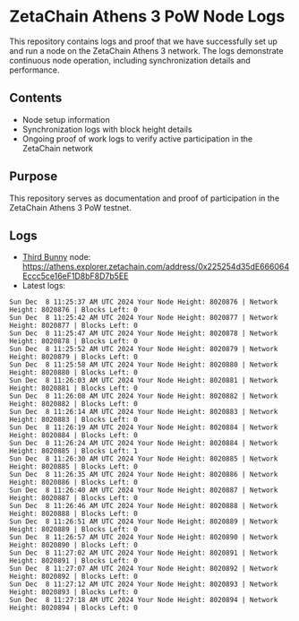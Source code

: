# ZetaChain Athens 3 PoW Node Logs
This repository contains logs and proof that we have successfully set up and run a node on the ZetaChain Athens 3 network. The logs demonstrate continuous node operation, including synchronization details and performance.

## Contents
- Node setup information
- Synchronization logs with block height details
- Ongoing proof of work logs to verify active participation in the ZetaChain network

## Purpose
This repository serves as documentation and proof of participation in the ZetaChain Athens 3 PoW testnet.

## Logs

- [Third Bunny](https://thirdbunny.xyz/) node: https://athens.explorer.zetachain.com/address/0x225254d35dE666064Eccc5ce16eF1D8bF8D7b5EE
- Latest logs:
```
Sun Dec  8 11:25:37 AM UTC 2024 Your Node Height: 8020876 | Network Height: 8020876 | Blocks Left: 0
Sun Dec  8 11:25:42 AM UTC 2024 Your Node Height: 8020877 | Network Height: 8020877 | Blocks Left: 0
Sun Dec  8 11:25:47 AM UTC 2024 Your Node Height: 8020878 | Network Height: 8020878 | Blocks Left: 0
Sun Dec  8 11:25:52 AM UTC 2024 Your Node Height: 8020879 | Network Height: 8020879 | Blocks Left: 0
Sun Dec  8 11:25:58 AM UTC 2024 Your Node Height: 8020880 | Network Height: 8020880 | Blocks Left: 0
Sun Dec  8 11:26:03 AM UTC 2024 Your Node Height: 8020881 | Network Height: 8020881 | Blocks Left: 0
Sun Dec  8 11:26:08 AM UTC 2024 Your Node Height: 8020882 | Network Height: 8020882 | Blocks Left: 0
Sun Dec  8 11:26:14 AM UTC 2024 Your Node Height: 8020883 | Network Height: 8020883 | Blocks Left: 0
Sun Dec  8 11:26:19 AM UTC 2024 Your Node Height: 8020884 | Network Height: 8020884 | Blocks Left: 0
Sun Dec  8 11:26:24 AM UTC 2024 Your Node Height: 8020884 | Network Height: 8020885 | Blocks Left: 1
Sun Dec  8 11:26:30 AM UTC 2024 Your Node Height: 8020885 | Network Height: 8020885 | Blocks Left: 0
Sun Dec  8 11:26:35 AM UTC 2024 Your Node Height: 8020886 | Network Height: 8020886 | Blocks Left: 0
Sun Dec  8 11:26:40 AM UTC 2024 Your Node Height: 8020887 | Network Height: 8020887 | Blocks Left: 0
Sun Dec  8 11:26:46 AM UTC 2024 Your Node Height: 8020888 | Network Height: 8020888 | Blocks Left: 0
Sun Dec  8 11:26:51 AM UTC 2024 Your Node Height: 8020889 | Network Height: 8020889 | Blocks Left: 0
Sun Dec  8 11:26:57 AM UTC 2024 Your Node Height: 8020890 | Network Height: 8020890 | Blocks Left: 0
Sun Dec  8 11:27:02 AM UTC 2024 Your Node Height: 8020891 | Network Height: 8020891 | Blocks Left: 0
Sun Dec  8 11:27:07 AM UTC 2024 Your Node Height: 8020892 | Network Height: 8020892 | Blocks Left: 0
Sun Dec  8 11:27:12 AM UTC 2024 Your Node Height: 8020893 | Network Height: 8020893 | Blocks Left: 0
Sun Dec  8 11:27:18 AM UTC 2024 Your Node Height: 8020894 | Network Height: 8020894 | Blocks Left: 0
```
